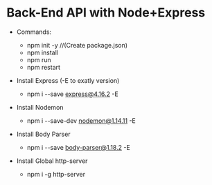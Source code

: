 # Back-End API with Node+Express


* Commands:
  * npm init -y //(Create package.json)
  * npm install
  * npm run
  * npm restart

* Install Express (-E to exatly version)
  * npm i --save express@4.16.2 -E

* Install Nodemon
  * npm i --save-dev nodemon@1.14.11 -E

* Install Body Parser
  * npm i --save body-parser@1.18.2 -E

* Install Global http-server
  * npm i -g http-server
